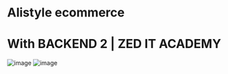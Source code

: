 # Alistyle ecommerce
# With BACKEND 2 | ZED IT ACADEMY 
![image](https://user-images.githubusercontent.com/108422142/200129415-d4a9820d-c639-4bab-8df6-33be438f437c.png)
![image](https://user-images.githubusercontent.com/108422142/200129421-fbf6e21b-f948-4296-88f7-0a82ab244a48.png)
